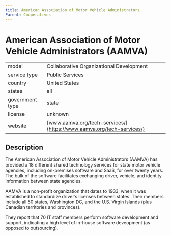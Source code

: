 ```yaml
---
title: American Association of Motor Vehicle Administrators
Parent: Cooperatives
---
```


# American Association of Motor Vehicle Administrators (AAMVA)

|                   |                                          |
|:------------------|:-----------------------------------------|
| model             | Collaborative Organizational Development
| service type      | Public Services
| country           | United States
| states            | all
| government type   | state
| license           | unknown
| website           | [www.aamva.org/tech-services/](https://www.aamva.org/tech-services/)

## Description
The American Association of Motor Vehicle Administrators (AAMVA) has provided a 18 different shared technology services for state motor vehicle agencies, including on-premises software and SaaS, for over twenty years. The bulk of the software facilitates exchanging driver, vehicle, and identity information between state agencies.

AAMVA is a non-profit organization that dates to 1933, when it was established to standardize driver’s licenses between states. Their members include all 50 states, Washington DC, and the U.S. Virgin Islands (plus Canadian territories and provinces).

They report that 70 IT staff members perform software development and support, indicating a high level of in-house software deveopment (as opposed to outsourcing).
